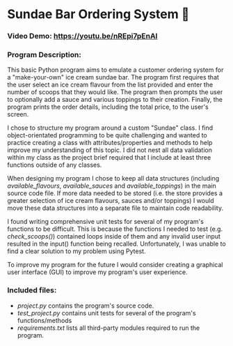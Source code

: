 # Sundae Bar Ordering System 🍨

### Video Demo: <https://youtu.be/nREpi7pEnAI>

### Program Description:
This basic Python program aims to emulate a customer ordering system for a "make-your-own" ice cream sundae bar. The program first requires that the user select an ice cream flavour from the list provided and enter the number of scoops that they would like. The program then prompts the user to optionally add a sauce and various toppings to their creation. Finally, the program prints the order details, including the total price, to the user's screen.

I chose to structure my program around a custom "Sundae" class. I find object-orientated programming to be quite challenging and wanted to practice creating a class with attributes/properties and methods to help improve my understanding of this topic. I did not nest all data validation within my class as the project brief required that I include at least three functions outside of any classes.

When designing my program I chose to keep all data structures (including *available_flavours*, *available_sauces* and *available_toppings*) in the main source code file. If more data needed to be stored (i.e. the store provides a greater selection of ice cream flavours, sauces and/or toppings) I would move these data structures into a separate file to maintain code readability.

I found writing comprehensive unit tests for several of my program's functions to be difficult. This is because the functions I needed to test (e.g. *check_scoops()*) contained loops inside of them and any invalid user input resulted in the input() function being recalled. Unfortunately, I was unable to find a clear solution to my problem using Pytest.

To improve my program for the future I would consider creating a graphical user interface (GUI) to improve my program's user experience.

### Included files:
- *project.py* contains the program's source code.
- *test_project.py* contains unit tests for several of the program's functions/methods
- *requirements.txt* lists all third-party modules required to run the program.
